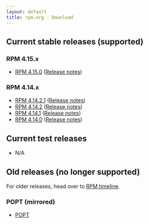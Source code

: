 ```yaml
---
layout: default
title: rpm.org - Download
---
```


## Current stable releases (supported)

### RPM 4.15.x
* [RPM 4.15.0](http://ftp.rpm.org/releases/rpm-4.15.x/rpm-4.15.0.tar.bz2) ([Release notes](wiki/Releases/4.15.0.html))

### RPM 4.14.x

* [RPM 4.14.2.1](http://ftp.rpm.org/releases/rpm-4.14.x/rpm-4.14.2.1.tar.bz2) ([Release notes](wiki/Releases/4.14.2.1.html))
* [RPM 4.14.2](http://ftp.rpm.org/releases/rpm-4.14.x/rpm-4.14.2.tar.bz2) ([Release notes](wiki/Releases/4.14.2.html))
* [RPM 4.14.1](http://ftp.rpm.org/releases/rpm-4.14.x/rpm-4.14.1.tar.bz2) ([Release notes](wiki/Releases/4.14.1.html))
* [RPM 4.14.0](http://ftp.rpm.org/releases/rpm-4.14.x/rpm-4.14.0.tar.bz2) ([Release notes](wiki/Releases/4.14.0.html))

## Current test releases

* N/A

## Old releases (no longer supported)

For older releases, head over to [RPM timeline](timeline.html).

### POPT (mirrored)

* [POPT](http://ftp.rpm.org/mirror/popt/)

